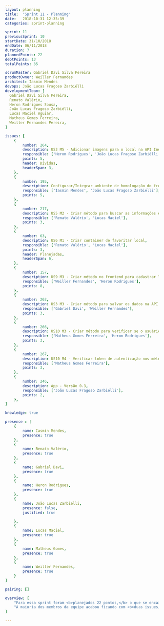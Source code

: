 ```yaml
---
layout: planning
title:  "Sprint 11 - Planning"
date:   2018-10-31 12:35:39
categories: sprint-planning

sprint: 11
previousSprint: 10
startDate: 31/10/2018
endDate: 06/11/2018
duration: 7
plannedPoints: 22
debtPoints: 13
totalPoints: 35

scrumMaster: Gabriel Davi Silva Pereira
productOwner: Weiller Fernandes
architect: Iasmin Mendes
devops: João Lucas Fragoso Zarbiélli
developmentTeam: [
  Gabriel Davi Silva Pereira,
  Renato Valério,
  Heron Rodrigues Sousa,
  João Lucas Fragoso Zarbiélli,
  Lucas Maciel Aguiar,
  Matheus Gomes Ferreira,
  Weiller Fernandes Pereira,
]

issues: [
    {
        number: 264,
        description: US3 M5 - Adicionar imagens para o local na API IndicaAi,
        responsible: ['Heron Rodrigues', 'João Lucas Fragoso Zarbiélli'],
        points: 5,
        header: Dividas,
        headerSpan: 3,
    },
    {
        number: 195,
        description: Configurar/Integrar ambiente de homologação do front,
        responsible: ['Iasmin Mendes', 'João Lucas Fragoso Zarbiélli'],
        points: 5,
    },
    {
        number: 217,
        description: US5 M2 - Criar método para buscar as informações do local na IndicaAi API,
        responsible: ['Renato Valério', 'Lucas Maciel'],
        points: 3,
    },
    {
        number: 63,
        description: US6 M1 - Criar container de favoritar local,
        responsible: ['Renato Valério', 'Lucas Maciel'],
        points: 3,
        header: Planejadas,
        headerSpan: 6,
    },
    {
        number: 157,
        description: US9 M3 - Criar método no frontend para cadastrar local na IndicaAi API,
        responsible: ['Weiller Fernandes', 'Heron Rodrigues'],
        points: 8,
    },
    {
        number: 262,
        description: US3 M3 - Criar método para salvar os dados na API IndicaAi,
        responsible: ['Gabriel Davi', 'Weiller Fernandes'],
        points: 3,
    },
    {
        number: 266,
        description: US10 M3 - Criar método para verificar se o usuário já foi cadastrado no sistema,
        responsible: ['Matheus Gomes Ferreira', 'Heron Rodrigues'],
        points: 3,
    },
    {
        number: 267,
        description: US10 M4 - Verificar token de autenticação nos métodos que já foram implementados,
        responsible: ['Matheus Gomes Ferreira'],
        points: 3,
    },
    {
        number: 246,
        description: App - Versão 0.3,
        responsible: ['João Lucas Fragoso Zarbiélli'],
        points: 2,
    },
]

knowledge: true

presence : [
    {
        name: Iasmin Mendes,
        presence: true
    },
    {
        name: Renato Valério,
        presence: true
    },
    {
        name: Gabriel Davi,
        presence: true
    },
    {
        name: Heron Rodrigues,
        presence: true
    },
    {
        name: João Lucas Zarbiélli,
        presence: false,
        justified: true

    },
    {
        name: Lucas Maciel,
        presence: true
    },
    {
        name: Matheus Gomes,
        presence: true
    },
    {
        name: Weiller Fernandes,
        presence: true
    }
]

pairing: []

overview: [
    "Para essa sprint foram <b>planejados 22 pontos,</b> o que se encaixa dentro do <b>velocity atual de 22,5 pontos,</b> acreditamos que os 13 pontos de débito deixados pela sprint passada não vão trazer problemas, pois eles podem ser fechados com facilidade, com isso, acreditamos que seja possível <b>entregar os 35 pontos ao final da sprint.</b>",
    "A maioria dos membros da equipe acabou ficando com <b>duas issues,</b> como as issues foram quebradas em issues menores, vemos que isso não vai ser um impecilho, já que estaríamos apenas mantendo a carga de trabalho aplicada antes."
]

---
```

